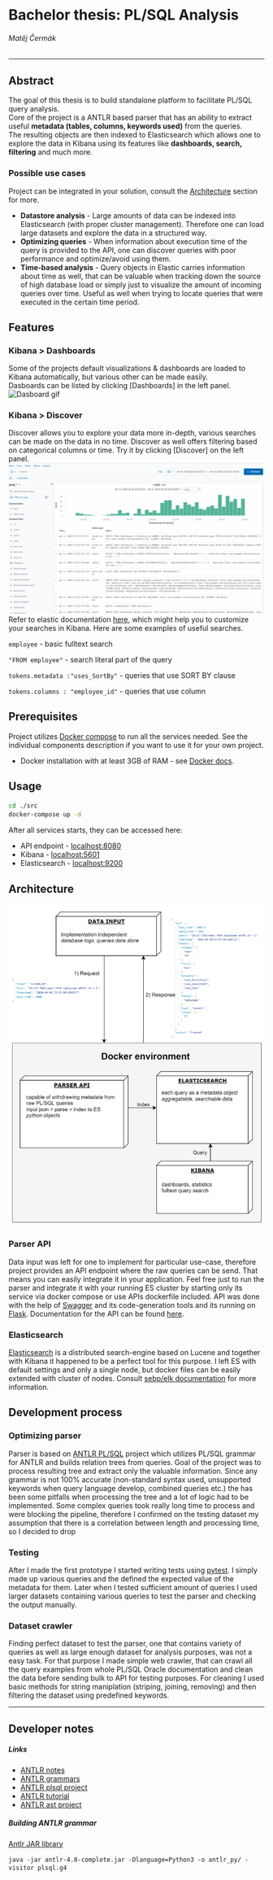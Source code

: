 # Bachelor thesis: PL/SQL Analysis
###### Matěj Čermák
***
## Abstract
The goal of this thesis is to build standalone platform to facilitate PL/SQL query analysis.  
Core of the project is a ANTLR based parser that has an ability to extract useful **metadata (tables, columns, keywords used)** from the queries.  
The resulting objects are then indexed to Elasticsearch which allows one to explore the data in Kibana using its features like **dashboards, search, filtering** and much more.
### Possible use cases
Project can be integrated in your solution, consult the [Architecture](###-Architecture) section for more.
* **Datastore analysis** - Large amounts of data can be indexed into Elasticsearch (with proper cluster management). Therefore one can load large datasets and explore the data in a structured way.
* **Optimizing queries** - When information about execution time of the query is provided to the API, one can discover queries with poor performance and optimize/avoid using them.
* **Time-based analysis** - Query objects in Elastic carries information about time as well, that can be valuable when tracking down the source of high database load or simply just to visualize the amount of incoming queries over time. Useful as well when trying to locate queries that were executed in the certain time period.
## Features
### Kibana > Dashboards
Some of the projects default visualizations & dashboards are loaded to Kibana automatically, but various other can be made easily.  
Dasboards can be listed by clicking [Dashboards] in the left panel.
![Dasboard gif](doc/images/dashboard.gif)
### Kibana > Discover
Discover allows you to explore your data more in-depth, various searches can be made on the data in no time. Discover as well offers filtering based on categorical columns or time. Try it by clicking [Discover] on the left panel.
![Discover gif](doc/images/discover.gif)  
Refer to elastic documentation [here](https://www.elastic.co/guide/en/kibana/current/search.html), which might help you to customize your searches in Kibana. Here are some examples of useful searches.

`employee` - basic fulltext search

`"FROM employee"` - search literal part of the query

`tokens.metadata :"uses_SortBy"` - queries that use SORT BY clause

`tokens.columns : "employee_id"` - queries that use column
## Prerequisites
Project utilizes [Docker compose](https://docs.docker.com/compose/) to run all the services needed. See the individual components description if you want to use it for your own project.
* Docker installation with at least 3GB of RAM - see [Docker docs](https://docs.docker.com/).
## Usage
```bash
cd ./src
docker-compose up -d
```
After all services starts, they can be accessed here:
* API endpoint - [localhost:8080](localhost:8080)
* Kibana - [localhost:5601](localhost:5601)
* Elasticsearch - [localhost:9200](localhost:9200)
## Architecture
![Architecture](doc/images/architecture.png)
### Parser API
Data input was left for one to implement for particular use-case, therefore project provides an API endpoint where the raw queries can be send.
That means you can easily integrate it in your application.
Feel free just to run the parser and integrate it with your running ES cluster by starting only its service via docker compose or use APIs dockerfile included.
API was done with the help of [Swagger](https://swagger.io/) and its code-generation tools and its running on [Flask](https://flask.palletsprojects.com/en/1.1.x/).
Documentation for the API can be found [here](src/rest/parser_api/swagger/swagger.yaml).
### Elasticsearch
[Elasticsearch](https://www.elastic.co/) is a distributed search-engine based on Lucene and together with Kibana it happened to be a perfect tool for this purpose.
I left ES with default settings and only a single node, but docker files can be easily extended with cluster of nodes.
Consult [sebp/elk documentation](https://elk-docker.readthedocs.io/) for more information.
## Development process
### Optimizing parser
Parser is based on [ANTLR PL/SQL](https://github.com/datacamp/antlr-plsql) project which utilizes PL/SQL grammar for ANTLR and builds relation trees from queries. Goal of the project was to process resulting tree and extract only the valuable information.
Since any grammar is not 100% accurate (non-standard syntax used, unsupported keywords when query language develop, combined queries etc.) the has been some pitfalls when processing the tree and a lot of logic had to be implemented. 
Some complex queries took really long time to process and were blocking the pipeline, therefore I confirmed on the testing dataset my assumption that there is a correlation between length and processing time, so I decided to drop 
### Testing
After I made the first prototype I started writing tests using [pytest](https://docs.pytest.org/en/latest/). I simply made up various queries and the defined the expected value of the metadata for them.
Later when I tested sufficient amount of queries I used larger datasets containing various queries to test the parser and checking the output manually.
### Dataset crawler
Finding perfect dataset to test the parser, one that contains variety of queries as well as large enough dataset for analysis purposes, was not a easy task.
For that purpose I made simple web crawler, that can crawl all the query examples from whole PL/SQL Oracle documentation and clean the data before sending bulk to API for testing purposes.
For cleaning I used basic methods for string maniplation (striping, joining, removing) and then filtering the dataset using predefined keywords. 
***
## Developer notes
##### Links
* [ANTLR notes](https://github.com/antlr/antlr4/blob/master/doc/python-target.md)
* [ANTLR grammars](https://github.com/antlr/grammars-v4)
* [ANTLR plsql project](https://github.com/datacamp/antlr-plsql)
* [ANTLR tutorial](https://tomassetti.me/antlr-mega-tutorial/)
* [ANTLR ast project](https://github.com/datacamp/antlr-ast)
##### Building ANTLR grammar
[Antlr JAR library](https://www.antlr.org/download/antlr-4.8-complete.jar)
```
java -jar antlr-4.8-complete.jar -Dlanguage=Python3 -o antlr_py/ -visitor plsql.g4
```